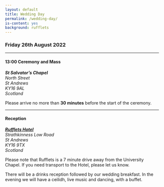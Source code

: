 ```yaml
---
layout: default
title: Wedding Day
permalink: /wedding-day/
is-content: yes
background: rufflets
---
```


### Friday 26th August 2022

---

#### 13:00 Ceremony and Mass

<address>
    <strong>St Salvator’s Chapel</strong><br />
    North Street<br />
    St Andrews<br />
    KY16 9AL<br />
    Scotland
</address>

Please arrive no more than __30 minutes__ before the start of the ceremony. 

---

#### Reception

<address>
    <strong><a href="https://www.rufflets.co.uk/find-us/">Rufflets Hotel</a></strong><br />
    Strathkinness Low Road<br />
    St Andrews<br />
    KY16 9TX<br />
    Scotland
</address>

Please note that Rufflets is a 7 minute drive away from the University Chapel. If you need transport to the Hotel, please let us know. 

There will be a drinks reception followed by our wedding breakfast. In the evening we will have a ceilidh, live music and dancing, with a buffet.

